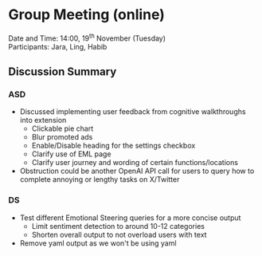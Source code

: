 # Group Meeting (online)
Date and Time: 14:00, 19<sup>th</sup> November (Tuesday)\
Participants: Jara, Ling, Habib
## Discussion Summary

### ASD
- Discussed implementing user feedback from cognitive walkthroughs into extension
    - Clickable pie chart
    - Blur promoted ads
    - Enable/Disable heading for the settings checkbox
    - Clarify use of EML page
    - Clarify user journey and wording of certain functions/locations
- Obstruction could be another OpenAI API call for users to query how to complete annoying or lengthy tasks on X/Twitter
### DS
- Test different Emotional Steering queries for a more concise output
    - Limit sentiment detection to around 10-12 categories
    - Shorten overall output to not overload users with text
- Remove yaml output as we won't be using yaml